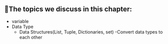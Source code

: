 ## 🔹The topics we discuss in this chapter:

- variable
- Data Type
   - Data Structures(List, Tuple, Dictionaries, set)
-Convert data types to each other

